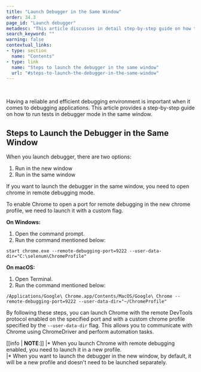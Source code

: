 ```yaml
---
title: "Launch Debugger in the Same Window"
order: 34.3
page_id: "Launch debugger"
metadesc: "This article discusses in detail step-by-step guide on how to run tests in debugger mode in the same window as well as new window in Testsigma application."
search_keyword: ""
warning: false
contextual_links:
- type: section
  name: "Contents"
- type: link
  name: "Steps to launch the debugger in the same window"
  url: "#steps-to-launch-the-debugger-in-the-same-window"
---
```


<br>

Having a reliable and efficient debugging environment is important when it comes to debugging applications. This article provides a step-by-step guide on how to run tests in debugger mode in the same window.
<br>

## **Steps to Launch the Debugger in the Same Window**
When you launch debugger, there are two options: <br>
1. Run in the new window <br>
2. Run in the same window

If you want to launch the debugger in the same window, you need to open chrome in remote debugging mode. 

To enable Chrome to open a port for remote debugging in the new chrome profile, we need to launch it with a custom flag.

**On Windows:**
1. Open the command prompt.
2. Run the command mentioned below:


```
start chrome.exe --remote-debugging-port=9222 --user-data-dir="C:\selenum\ChromeProfile"
```

**On macOS:**
1. Open Terminal.
2. Run the command mentioned below:

```
/Applications/Google\ Chrome.app/Contents/MacOS/Google\ Chrome --remote-debugging-port=9222 --user-data-dir="~/ChromeProfile"
```

By following these steps, you can launch Chrome with the remote DevTools protocol enabled on the specified port  and with a custom chrome profile specified by the ```--user-data-dir``` flag. This allows you to communicate with Chrome using ChromeDriver and perform automation tasks.




[[info | **NOTE**:]]
|* When you launch Chrome with remote debugging enabled, you need to launch it in a new profile.<br>
|* When you want to launch the debugger in the new window, by default, it will be a new profile and doesn't need to be launched separately.


